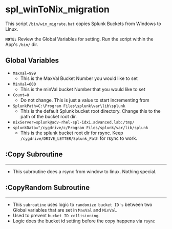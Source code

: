 # spl_winToNix_migration

This script `/bin/win_migrate.bat` copies Splunk Buckets from Windows to Linux.

**`NOTE:`** Review the Global Variables for setting. Run the script within the App's `/bin/` dir.

## **Global Variables**

- `MaxVal=999`
  - This is the MaxVal Bucket Number you would like to set
- `MinVal=600`
  - This is the minVal bucket Number that you would like to set
- `Count=0`
  - Do not change. This is just a value to start incrementing from
- `SplunkPath=C:\Program Files\splunk\var\lib\splunk`
  - This is the default Splunk bucket root directory. Change this to the path of the bucket root dir.
- `nixServer=splunk@adv-rhel-spl-idx1.advanced.lab:/tmp/`
- `splunkData="/cygdrive/c/Program Files/splunk/var/lib/splunk`
  - This is the splunk bucket root dir for rsync. Keep `/cygdrive/DRIVE_LETTER/Splunk_Path` for rsync to work.

## :Copy Subroutine

---

- This subroutine does a rsync from window to linux. Nothing special.

## :CopyRandom Subroutine

---

- This `subroutine` uses logic to `randomize bucket ID's` between two Global variables that are set in `MaxVal` and `MinVal`.
- Used to prevent `bucket ID collisioning`.
- Logic does the bucket id setting before the copy happens via `rsync`
